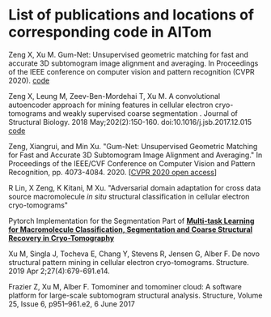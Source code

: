 # List of publications and locations of corresponding code in AITom

Zeng X, Xu M. Gum-Net: Unsupervised geometric matching for fast and accurate 3D subtomogram image alignment and averaging. In Proceedings of the IEEE conference on computer vision and pattern recognition (CVPR 2020). [code](https://github.com/xulabs/aitom/tree/master/aitom/align/deep/gum)

Zeng X, Leung M, Zeev-Ben-Mordehai T, Xu M. A convolutional autoencoder approach for mining features in cellular electron cryo-tomograms and weakly supervised coarse segmentation . Journal of Structural Biology. 2018 May;202(2):150-160. doi:10.1016/j.jsb.2017.12.015 [code](https://github.com/xulabs/aitom/blob/master/doc/tutorials/006_autoencoder.py)

Zeng, Xiangrui, and Min Xu. "Gum-Net: Unsupervised Geometric Matching for Fast and Accurate 3D Subtomogram Image Alignment and Averaging." In Proceedings of the IEEE/CVF Conference on Computer Vision and Pattern Recognition, pp. 4073-4084. 2020. [[CVPR 2020 open access](http://openaccess.thecvf.com/content_CVPR_2020/html/Zeng_Gum-Net_Unsupervised_Geometric_Matching_for_Fast_and_Accurate_3D_Subtomogram_CVPR_2020_paper.html)]

R Lin, X Zeng, K Kitani, M Xu. "Adversarial domain adaptation for cross data source macromolecule *in situ*  structural classification in cellular electron cryo-tomograms"

Pytorch Implementation for the Segmentation Part of [**Multi-task Learning for Macromolecule Classification, Segmentation and Coarse Structural Recovery in Cryo-Tomography**](https://arxiv.org/pdf/1805.06332)

Xu M, Singla J, Tocheva E, Chang Y, Stevens R, Jensen G, Alber F. 
De novo structural pattern mining in cellular electron cryo-tomograms. 
Structure. 2019 Apr 2;27(4):679-691.e14.

Frazier Z, Xu M, Alber F. 
Tomominer and tomominer cloud: A software platform for large-scale subtomogram structural analysis. 
Structure, Volume 25, Issue 6, p951–961.e2, 6 June 2017


